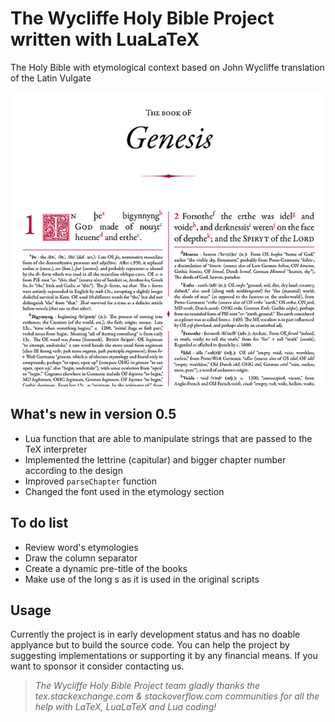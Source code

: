 # The Wycliffe Holy Bible Project written with LuaLaTeX
The Holy Bible with etymological context based on John Wycliffe translation of the Latin Vulgate

![Preview of what the project is going to look](/Resources/preview.jpg)

## What's new in version 0.5
* Lua function that are able to manipulate strings that are passed to the TeX interpreter
* Implemented the lettrine (capitular) and bigger chapter number according to the design
* Improved `parseChapter` function
* Changed the font used in the etymology section

## To do list
* Review word's etymologies
* Draw the column separator
* Create a dynamic pre-title of the books
* Make use of the long s as it is used in the original scripts

## Usage
Currently the project is in early development status and has no doable applyance but to build the source code. You can help the project by suggesting implementations or supporting it by any financial means. If you want to sponsor it consider contacting us.

> _The Wycliffe Holy Bible Project team gladly thanks the tex.stackexchange.com & stackoverflow.com communities for all the help with LaTeX, LuaLaTeX and Lua coding!_
